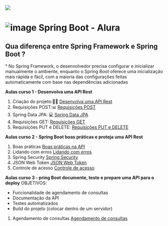 <div algin="center">
  <img src="https://www.notion.so/image/https%3A%2F%2Fhermes.dio.me%2Farticles%2Fcover%2F79a1dddc-5f58-46db-bd5f-95733ba66097.png?table=block&id=650ebb62-44c0-4915-b90b-079b2e407d5c&spaceId=2396c5a5-9467-4ea6-935a-de00a473fbdc&width=2000&userId=79542ed9-3136-42cc-8706-a6676c1541d4&cache=v2">
</div>

# ![image](https://github.com/user-attachments/assets/626efc54-083b-4fc1-8f4f-df0762f348e3) Spring Boot - Alura

## Qua diferença entre Spring Framework e Spring Boot ?
  ° No Spring Framework, o desenvolvedor precisa configurar e inicializar manualmente o ambiente, enquanto o Spring Boot oferece uma inicialização mais rápida e fácil, com a maioria das configurações feitas automaticamente com base nas dependências adicionadas

**Aulas curso 1 - Desenvolva uma API Rest** 
1. Criação do projeto:👨‍💻
    [Desenvolva uma API Rest](https://www.notion.so/Desenvolva-uma-API-Rest-7bd5e03774b249e4a8fe9ad0f931e945?pvs=21)
2. Requisições POST:📊
    [Requisições POST](https://www.notion.so/Requisi-es-POST-7fa01906095140f8a37ecad794964187?pvs=21)
3. Spring Data JPA: 💻
    [Spring Data JPA](https://www.notion.so/Spring-Data-JPA-324dc9a82ac5467a826216da99c1ed98?pvs=21)
4. Requisições GET: 
    [Requisições GET](https://www.notion.so/Requisi-es-GET-dd6b04b147904682a6bcf19f1dbe6a46?pvs=21)
5. Requisições PUT e DELETE:
    [Requisições PUT e DELETE](https://www.notion.so/Requisi-es-PUT-e-DELETE-255c309da2014d5286afc69010cfc07d?pvs=21)

**Aulas curso 2 - Spring Boot boas práticas e proteja uma API Rest**

1. Boas práticas
    [Boas práticas na API](https://www.notion.so/Boas-pr-ticas-na-API-1710d9eb9dbe437f964cc73afaf526ac?pvs=21)
2. Lidando com erros
    [Lidando com erros](https://www.notion.so/Lidando-com-erros-de24570f36994e0fbc652f3764d4d839?pvs=21)
3. Spring Security
    [Spring Security](https://www.notion.so/Spring-Security-f58faae536224830bc826f74fb28ed26?pvs=21)
4. JSON Web Token
    [JSON Web Token](https://www.notion.so/JSON-Web-Token-c2f9b9aa7add4b8da3031fb1ffe6107a?pvs=21)
5. Controle de acesso
    [Controle de acesso](https://www.notion.so/Controle-de-acesso-39f001fa0b2d403ba438dc95ab1c8d5b?pvs=21)

**Aulas curso 3 - pring Boot documente, teste e prepare uma API para o deploy**
OBJETIVOS:

- Funcionalidade de agendamento de consultas
- Documentação da API
- Testes automatizados
- Build do projeto (colocar dentro de um servidor)

1. Agendamento de consultas
    [Agendamento de consultas](https://www.notion.so/Agendamento-de-consultas-892170d71e4e4c6899ab5fbb50943f71?pvs=21)
